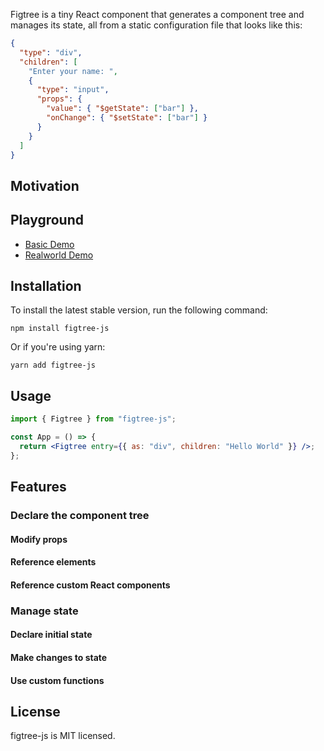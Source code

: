 Figtree is a tiny React component that generates a component tree and manages its state, all from a static configuration file that looks like this:

```json
{
  "type": "div",
  "children": [
    "Enter your name: ",
    {
      "type": "input",
      "props": {
        "value": { "$getState": ["bar"] },
        "onChange": { "$setState": ["bar"] }
      }
    }
  ]
}
```

## Motivation

## Playground

- [Basic Demo](https://codesandbox.io/s/figtree-js-5q7ol)
- [Realworld Demo](https://rlee0.github.io/figtree-realworld-demo)

## Installation

To install the latest stable version, run the following command:

`npm install figtree-js`

Or if you're using yarn:

`yarn add figtree-js`

## Usage

```jsx
import { Figtree } from "figtree-js";

const App = () => {
  return <Figtree entry={{ as: "div", children: "Hello World" }} />;
};
```

## Features

### Declare the component tree

#### Modify props

#### Reference elements

#### Reference custom React components

### Manage state

#### Declare initial state

#### Make changes to state

#### Use custom functions

## License

figtree-js is MIT licensed.
